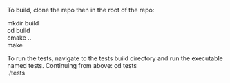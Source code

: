 To build, clone the repo then in the root of the repo:

mkdir build <br />
cd build <br />
cmake .. <br />
make <br />

To run the tests, navigate to the tests build directory and run the executable named tests. Continuing from above:
cd tests <br />
./tests <br />
